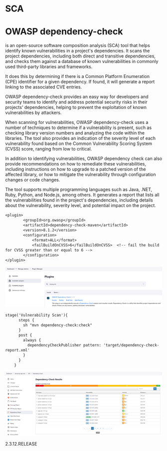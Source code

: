 # SCA



# OWASP dependency-check

is an open-source software composition analysis (SCA) tool that helps identify known vulnerabilities in a project's dependencies. It scans the project dependencies, including both direct and transitive dependencies, and checks them against a database of known vulnerabilities in commonly used third-party libraries and frameworks.

It does this by determining if there is a Common Platform Enumeration (CPE) identifier for a given dependency. If found, it will generate a report linking to the associated CVE entries.



OWASP dependency-check provides an easy way for developers and security teams to identify and address potential security risks in their projects' dependencies, helping to prevent the exploitation of known vulnerabilities by attackers.



When scanning for vulnerabilities, OWASP dependency-check uses a number of techniques to determine if a vulnerability is present, such as checking library version numbers and analyzing the code within the libraries. The tool also provides an indication of the severity level of each vulnerability found based on the Common Vulnerability Scoring System (CVSS) score, ranging from low to critical.

In addition to identifying vulnerabilities, OWASP dependency check can also provide recommendations on how to remediate these vulnerabilities, including instructions on how to upgrade to a patched version of the affected library, or how to mitigate the vulnerability through configuration changes or code changes.



The tool supports multiple programming languages such as Java, .NET, Ruby, Python, and Node.js, among others. It generates a report that lists all the vulnerabilities found in the project's dependencies, including details about the vulnerability, severity level, and potential impact on the project.



```
<plugin>
        <groupId>org.owasp</groupId>
        <artifactId>dependency-check-maven</artifactId>
        <version>8.1.2</version>
        <configuration>
            <format>ALL</format>
            <failBuildOnCVSS>6</failBuildOnCVSS>  <!-- fail the build for CVSS greater than or equal to 6 -->
        </configuration>
</plugin>
```



![](../media/11.%20SCA_1.png)





```
stage('Vulnerability Scan'){
      steps {
        sh "mvn dependency-check:check"
      }
      post {
        always {
          dependencyCheckPublisher pattern: 'target/dependency-check-report.xml'
        }
      }
    }
```





![](../media/11.%20SCA_2.png)





<version>2.3.12.RELEASE</version>







